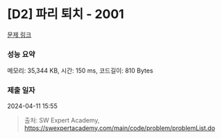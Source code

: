 # [D2] 파리 퇴치 - 2001 

[문제 링크](https://swexpertacademy.com/main/code/problem/problemDetail.do?contestProbId=AV5PzOCKAigDFAUq) 

### 성능 요약

메모리: 35,344 KB, 시간: 150 ms, 코드길이: 810 Bytes

### 제출 일자

2024-04-11 15:55



> 출처: SW Expert Academy, https://swexpertacademy.com/main/code/problem/problemList.do